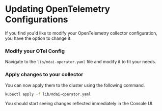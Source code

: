 # Updating OpenTelemetry Configurations

If you find you'd like to modify your OpenTelemetry collector configuration, you have the option to change it. 

### Modify your OTel Config

Navigate to the `lib/mdai-operator.yaml` file and modify it to fit your needs.

### Apply changes to your collector

You can now apply them to the cluster using the following command. 

```bash
kubectl apply -f lib/mdai-operator.yaml
```

You should start seeing changes reflected immediately in the Console UI.